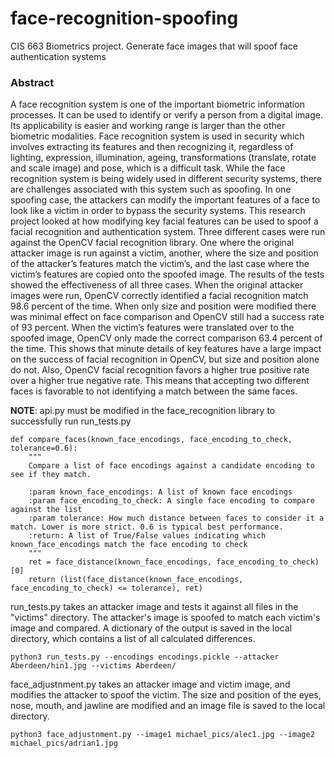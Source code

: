 # face-recognition-spoofing
CIS 663 Biometrics project.  Generate face images that will spoof face authentication systems

### Abstract
A face recognition system is one of the important biometric information processes. It can be used to identify or verify a person from a digital image. Its applicability is easier and working range is larger than the other biometric modalities. Face recognition system is used in security which involves extracting its features and then recognizing it, regardless of lighting, expression, illumination, ageing, transformations (translate, rotate and scale image) and pose, which is a difficult task. While the face recognition system is being widely used in different security systems, there are challenges associated with this system such as spoofing. In one spoofing case, the attackers can modify the important features of a face to look like a victim in order to bypass the security systems. This research project looked at how modifying key facial features can be used to spoof a facial recognition and authentication system.  Three different cases were run against the OpenCV facial recognition library.  One where the original attacker image is run against a victim, another, where the size and position of the attacker’s features match the victim’s, and the last case where the victim’s features are copied onto the spoofed image.  The results of the tests showed the effectiveness of all three cases.  When the original attacker images were run, OpenCV correctly identified a facial recognition match 98.6 percent of the time.  When only size and position were modified there was minimal effect on face comparison and OpenCV still had a success rate of 93 percent.  When the victim’s features were translated over to the spoofed image, OpenCV only made the correct comparison 63.4 percent of the time.  This shows that minute details of key features have a large impact on the success of facial recognition in OpenCV, but size and position alone do not.  Also, OpenCV facial recognition favors a higher true positive rate over a higher true negative rate.  This means that accepting two different faces is favorable to not identifying a match between the same faces.

**NOTE**:  api.py must be modified in the face_recognition library to successfully run run_tests.py

```
def compare_faces(known_face_encodings, face_encoding_to_check, tolerance=0.6):
    """
    Compare a list of face encodings against a candidate encoding to see if they match.

    :param known_face_encodings: A list of known face encodings
    :param face_encoding_to_check: A single face encoding to compare against the list
    :param tolerance: How much distance between faces to consider it a match. Lower is more strict. 0.6 is typical best performance.
    :return: A list of True/False values indicating which known_face_encodings match the face encoding to check
    """
    ret = face_distance(known_face_encodings, face_encoding_to_check)[0]
    return (list(face_distance(known_face_encodings, face_encoding_to_check) <= tolerance), ret)
```

run_tests.py takes an attacker image and tests it against all files in the "victims" directory.  The attacker's image is spoofed to match each victim's image and compared.  A dictionary of the output is saved in the local directory, which contains a list of all calculated differences.

```python3 run_tests.py --encodings encodings.pickle --attacker Aberdeen/hin1.jpg --victims Aberdeen/```

face_adjustnment.py takes an attacker image and victim image, and modifies the attacker to spoof the victim.  The size and position of the eyes, nose, mouth, and jawline are modified and an image file is saved to the local directory.

```python3 face_adjustnment.py --image1 michael_pics/alec1.jpg --image2 michael_pics/adrian1.jpg```
